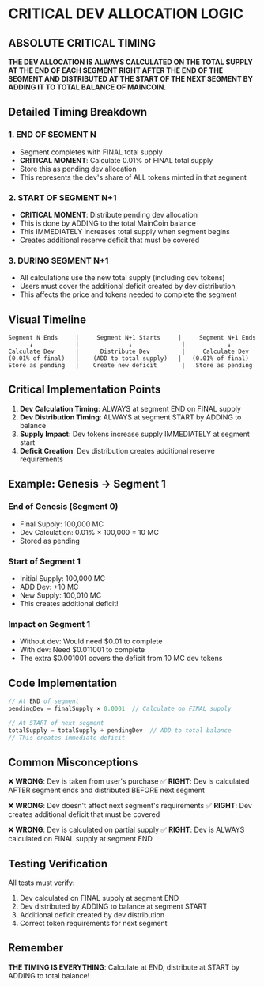 # CRITICAL DEV ALLOCATION LOGIC

## ABSOLUTE CRITICAL TIMING

**THE DEV ALLOCATION IS ALWAYS CALCULATED ON THE TOTAL SUPPLY AT THE END OF EACH SEGMENT RIGHT AFTER THE END OF THE SEGMENT AND DISTRIBUTED AT THE START OF THE NEXT SEGMENT BY ADDING IT TO TOTAL BALANCE OF MAINCOIN.**

## Detailed Timing Breakdown

### 1. END OF SEGMENT N
- Segment completes with FINAL total supply
- **CRITICAL MOMENT**: Calculate 0.01% of FINAL total supply
- Store this as pending dev allocation
- This represents the dev's share of ALL tokens minted in that segment

### 2. START OF SEGMENT N+1
- **CRITICAL MOMENT**: Distribute pending dev allocation
- This is done by ADDING to the total MainCoin balance
- This IMMEDIATELY increases total supply when segment begins
- Creates additional reserve deficit that must be covered

### 3. DURING SEGMENT N+1
- All calculations use the new total supply (including dev tokens)
- Users must cover the additional deficit created by dev distribution
- This affects the price and tokens needed to complete the segment

## Visual Timeline

```
Segment N Ends     |     Segment N+1 Starts     |     Segment N+1 Ends
      ↓            |              ↓              |            ↓
Calculate Dev      |      Distribute Dev         |     Calculate Dev
(0.01% of final)   |    (ADD to total supply)   |   (0.01% of final)
Store as pending   |    Create new deficit       |   Store as pending
```

## Critical Implementation Points

1. **Dev Calculation Timing**: ALWAYS at segment END on FINAL supply
2. **Dev Distribution Timing**: ALWAYS at segment START by ADDING to balance
3. **Supply Impact**: Dev tokens increase supply IMMEDIATELY at segment start
4. **Deficit Creation**: Dev distribution creates additional reserve requirements

## Example: Genesis → Segment 1

### End of Genesis (Segment 0)
- Final Supply: 100,000 MC
- Dev Calculation: 0.01% × 100,000 = 10 MC
- Stored as pending

### Start of Segment 1
- Initial Supply: 100,000 MC
- ADD Dev: +10 MC
- New Supply: 100,010 MC
- This creates additional deficit!

### Impact on Segment 1
- Without dev: Would need $0.01 to complete
- With dev: Need $0.011001 to complete
- The extra $0.001001 covers the deficit from 10 MC dev tokens

## Code Implementation

```go
// At END of segment
pendingDev = finalSupply × 0.0001  // Calculate on FINAL supply

// At START of next segment
totalSupply = totalSupply + pendingDev  // ADD to total balance
// This creates immediate deficit
```

## Common Misconceptions

❌ **WRONG**: Dev is taken from user's purchase
✅ **RIGHT**: Dev is calculated AFTER segment ends and distributed BEFORE next segment

❌ **WRONG**: Dev doesn't affect next segment's requirements
✅ **RIGHT**: Dev creates additional deficit that must be covered

❌ **WRONG**: Dev is calculated on partial supply
✅ **RIGHT**: Dev is ALWAYS calculated on FINAL supply at segment END

## Testing Verification

All tests must verify:
1. Dev calculated on FINAL supply at segment END
2. Dev distributed by ADDING to balance at segment START
3. Additional deficit created by dev distribution
4. Correct token requirements for next segment

## Remember

**THE TIMING IS EVERYTHING**: Calculate at END, distribute at START by ADDING to total balance!
